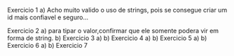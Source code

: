 Exercicio 1
    a) Acho muito valido o uso de strings, pois se consegue criar um id mais confiavel e seguro...

Exercicio 2
    a) para tipar o valor,confirmar que ele somente podera vir em forma de string.
    b)
Exercicio 3
    a)
    b)
Exercicio 4
    a)
    b)
Exercicio 5
    a)
    b)
Exercicio 6
    a)
    b)
Exercicio 7